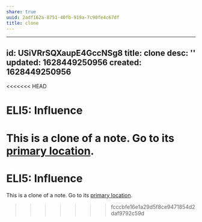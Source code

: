 ```yaml
---
share: true
uuid: 2adf162a-8751-40fb-919a-7c90fe4c67df
title: clone
---
```

---
id: USiVRrSQXaupE4GccNSg8
title: clone
desc: ''
updated: 1628449250956
created: 1628449250956
---
<<<<<<< HEAD
# ELI5: Influence
This is a clone of a note. Go to its [primary location](/undefined).
=======
# ELI5: Influence
This is a clone of a note. Go to its [primary location](/undefined).
>>>>>>> fcccbfe16e1a29d5f8ce9471854d2daf9792c59d
